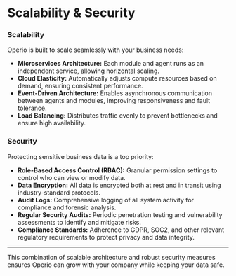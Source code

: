 # Scalability & Security

### Scalability

Operio is built to scale seamlessly with your business needs:

- **Microservices Architecture:** Each module and agent runs as an independent service, allowing horizontal scaling.
- **Cloud Elasticity:** Automatically adjusts compute resources based on demand, ensuring consistent performance.
- **Event-Driven Architecture:** Enables asynchronous communication between agents and modules, improving responsiveness and fault tolerance.
- **Load Balancing:** Distributes traffic evenly to prevent bottlenecks and ensure high availability.

### Security

Protecting sensitive business data is a top priority:

- **Role-Based Access Control (RBAC):** Granular permission settings to control who can view or modify data.
- **Data Encryption:** All data is encrypted both at rest and in transit using industry-standard protocols.
- **Audit Logs:** Comprehensive logging of all system activity for compliance and forensic analysis.
- **Regular Security Audits:** Periodic penetration testing and vulnerability assessments to identify and mitigate risks.
- **Compliance Standards:** Adherence to GDPR, SOC2, and other relevant regulatory requirements to protect privacy and data integrity.

---

This combination of scalable architecture and robust security measures ensures Operio can grow with your company while keeping your data safe.
